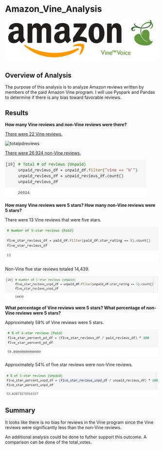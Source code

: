 # **Amazon_Vine_Analysis**
![vineimage](Images/vineimage.png)

## **Overview of Analysis**
The purpose of this analysis is to analyze Amazon reviews written by members of the paid Amazon Vine program. I will use Pyspark and Pandas to determine if there is any bias toward favorable reviews. 


## **Results**

**How many Vine reviews and non-Vine reviews were there?**

<ins>There were 22 Vine reviews.</ins>

![totalpdreviews](Images/totalpdreviews.png)

<ins>There were 26,924 non-Vine reviews.</ins>

![totalunpaidreviews](Images/totalunpaidreviews.png)


**How many Vine reviews were 5 stars? How many non-Vine reviews were 5 stars?**

There were 13 Vine reviews that were five stars.

![fivestarpd](Images/fivestarpd.png)

Non-Vine five star reviews totaled 14,439.

![fivestarunpd](Images/fivestarunpd.png)


**What percentage of Vine reviews were 5 stars? What percentage of non-Vine reviews were 5 stars?**

Approximately 59% of Vine reviews were 5 stars.

![percentpd](Images/percentpd.png)

Approximately 54% of five star reviews were non-Vine reviews.

![percentunpd](Images/percentunpd.png)

## **Summary**
It looks like there is no bias for reviews in the Vine program since the Vine reviews were significantly less than the non-Vine reviews. 

An additional analysis could be done to futher support this outcome. A comparison can be done of the total_votes.








